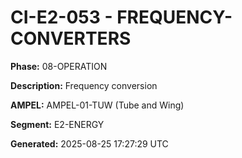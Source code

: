 # CI-E2-053 - FREQUENCY-CONVERTERS

**Phase:** 08-OPERATION

**Description:** Frequency conversion

**AMPEL:** AMPEL-01-TUW (Tube and Wing)

**Segment:** E2-ENERGY

**Generated:** 2025-08-25 17:27:29 UTC
